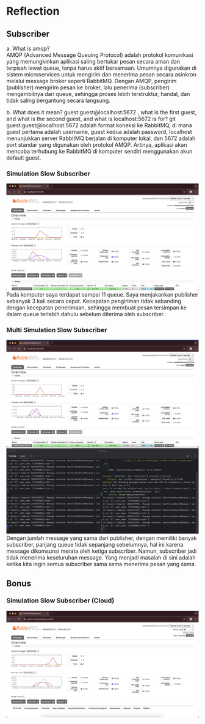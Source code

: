 # Reflection
## Subscriber

a. What is amqp? \
AMQP (Advanced Message Queuing Protocol) adalah protokol komunikasi yang memungkinkan aplikasi saling bertukar pesan secara aman dan terpisah lewat queue, tanpa harus aktif bersamaan. Umumnya digunakan di sistem microservices untuk mengirim dan menerima pesan secara asinkron melalui message broker seperti RabbitMQ. Dengan AMQP, pengirim (publisher) mengirim pesan ke broker, lalu penerima (subscriber) mengambilnya dari queue, sehingga proses lebih terstruktur, handal, dan tidak saling bergantung secara langsung.

b. What does it mean? guest:guest@localhost:5672 , what is the first guest, and what
is the second guest, and what is localhost:5672 is for? git\
guest:guest@localhost:5672 adalah format koneksi ke RabbitMQ, di mana guest pertama adalah username, guest kedua adalah password, localhost menunjukkan server RabbitMQ berjalan di komputer lokal, dan 5672 adalah port standar yang digunakan oleh protokol AMQP. Artinya, aplikasi akan mencoba terhubung ke RabbitMQ di komputer sendiri menggunakan akun default guest.

### Simulation Slow Subscriber
![Simulation slow subscriber](image/SimulationSlowSubscriber.png)
Pada komputer saya terdapat sampai 11 queue. Saya menjakankan publisher sebanyak 3 kali secara cepat. Kecepatan pengiriman tidak sebanding dengan kecepatan penerimaan, sehingga membuat pesan tersimpan ke dalam queue terlebih dahulu sebelum diterima oleh subscriber.

### Multi Simulation Slow Subscriber
![Multi simulation slow subscriber monitor](image/MultiSimulationSlowSubscriberMonitor.png)
![Multi simulation slow subscriber console](image/MultiSimulationSlowSubscriberConsole.png)
Dengan jumlah message yang sama dari publisher, dengan memiliki banyak subscriber, panjang queue tidak sepanjang sebelumnya, hal ini karena message dikomsunsi merata oleh ketiga subscriber. Namun, subscriber jadi tidak menerima keseluruhan message. Yang menjadi masalah di sini adalah ketika kita ingin semua subscriber sama sama menerima pesan yang sama.

## Bonus

### Simulation Slow Subscriber (Cloud)
![Simulation slow subscriber](image/SimulationSlowSubscriberCloud.png)

